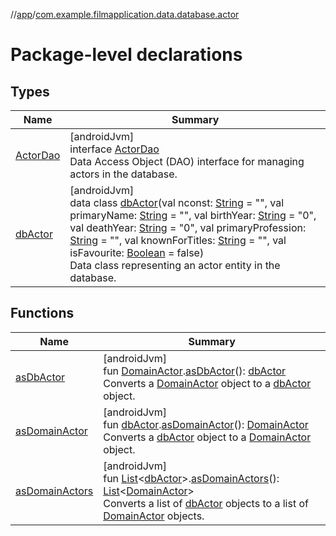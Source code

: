 //[app](../../index.md)/[com.example.filmapplication.data.database.actor](index.md)

# Package-level declarations

## Types

| Name | Summary |
|---|---|
| [ActorDao](-actor-dao/index.md) | [androidJvm]<br>interface [ActorDao](-actor-dao/index.md)<br>Data Access Object (DAO) interface for managing actors in the database. |
| [dbActor](db-actor/index.md) | [androidJvm]<br>data class [dbActor](db-actor/index.md)(val nconst: [String](https://kotlinlang.org/api/latest/jvm/stdlib/kotlin/-string/index.html) = &quot;&quot;, val primaryName: [String](https://kotlinlang.org/api/latest/jvm/stdlib/kotlin/-string/index.html) = &quot;&quot;, val birthYear: [String](https://kotlinlang.org/api/latest/jvm/stdlib/kotlin/-string/index.html) = &quot;0&quot;, val deathYear: [String](https://kotlinlang.org/api/latest/jvm/stdlib/kotlin/-string/index.html) = &quot;0&quot;, val primaryProfession: [String](https://kotlinlang.org/api/latest/jvm/stdlib/kotlin/-string/index.html) = &quot;&quot;, val knownForTitles: [String](https://kotlinlang.org/api/latest/jvm/stdlib/kotlin/-string/index.html) = &quot;&quot;, val isFavourite: [Boolean](https://kotlinlang.org/api/latest/jvm/stdlib/kotlin/-boolean/index.html) = false)<br>Data class representing an actor entity in the database. |

## Functions

| Name | Summary |
|---|---|
| [asDbActor](as-db-actor.md) | [androidJvm]<br>fun [DomainActor](../com.example.filmapplication.domain/-domain-actor/index.md).[asDbActor](as-db-actor.md)(): [dbActor](db-actor/index.md)<br>Converts a [DomainActor](../com.example.filmapplication.domain/-domain-actor/index.md) object to a [dbActor](db-actor/index.md) object. |
| [asDomainActor](as-domain-actor.md) | [androidJvm]<br>fun [dbActor](db-actor/index.md).[asDomainActor](as-domain-actor.md)(): [DomainActor](../com.example.filmapplication.domain/-domain-actor/index.md)<br>Converts a [dbActor](db-actor/index.md) object to a [DomainActor](../com.example.filmapplication.domain/-domain-actor/index.md) object. |
| [asDomainActors](as-domain-actors.md) | [androidJvm]<br>fun [List](https://kotlinlang.org/api/latest/jvm/stdlib/kotlin.collections/-list/index.html)&lt;[dbActor](db-actor/index.md)&gt;.[asDomainActors](as-domain-actors.md)(): [List](https://kotlinlang.org/api/latest/jvm/stdlib/kotlin.collections/-list/index.html)&lt;[DomainActor](../com.example.filmapplication.domain/-domain-actor/index.md)&gt;<br>Converts a list of [dbActor](db-actor/index.md) objects to a list of [DomainActor](../com.example.filmapplication.domain/-domain-actor/index.md) objects. |
